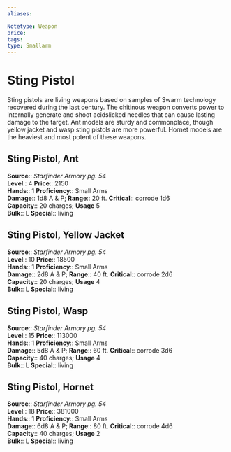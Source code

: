 ```yaml
---
aliases: 

Notetype: Weapon
price: 
tags: 
type: Smallarm
---
```


# Sting Pistol

Sting pistols are living weapons based on samples of Swarm technology recovered during the last century. The chitinous weapon converts power to internally generate and shoot acidslicked needles that can cause lasting damage to the target. Ant models are sturdy and commonplace, though yellow jacket and wasp sting pistols are more powerful. Hornet models are the heaviest and most potent of these weapons.  

## Sting Pistol, Ant

**Source**:: _Starfinder Armory pg. 54_  
**Level**:: 4
**Price**:: 2150  
**Hands**:: 1
**Proficiency**:: Small Arms  
**Damage**:: 1d8 A & P; 
**Range**:: 20 ft.
**Critical**:: corrode 1d6  
**Capacity**:: 20 charges; **Usage** 5  
**Bulk**:: L
**Special**:: living

## Sting Pistol, Yellow Jacket

**Source**:: _Starfinder Armory pg. 54_  
**Level**:: 10
**Price**:: 18500  
**Hands**:: 1
**Proficiency**:: Small Arms  
**Damage**:: 2d8 A & P; 
**Range**:: 40 ft.
**Critical**:: corrode 2d6  
**Capacity**:: 20 charges; **Usage** 4  
**Bulk**:: L
**Special**:: living

## Sting Pistol, Wasp

**Source**:: _Starfinder Armory pg. 54_  
**Level**:: 15
**Price**:: 113000  
**Hands**:: 1
**Proficiency**:: Small Arms  
**Damage**:: 5d8 A & P; 
**Range**:: 60 ft.
**Critical**:: corrode 3d6  
**Capacity**:: 40 charges; **Usage** 4  
**Bulk**:: L
**Special**:: living

## Sting Pistol, Hornet

**Source**:: _Starfinder Armory pg. 54_  
**Level**:: 18
**Price**:: 381000  
**Hands**:: 1
**Proficiency**:: Small Arms  
**Damage**:: 6d8 A & P; 
**Range**:: 80 ft.
**Critical**:: corrode 4d6  
**Capacity**:: 40 charges; **Usage** 2  
**Bulk**:: L
**Special**:: living
